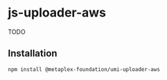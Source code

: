 # js-uploader-aws

TODO

## Installation

```sh
npm install @metaplex-foundation/umi-uploader-aws
```

